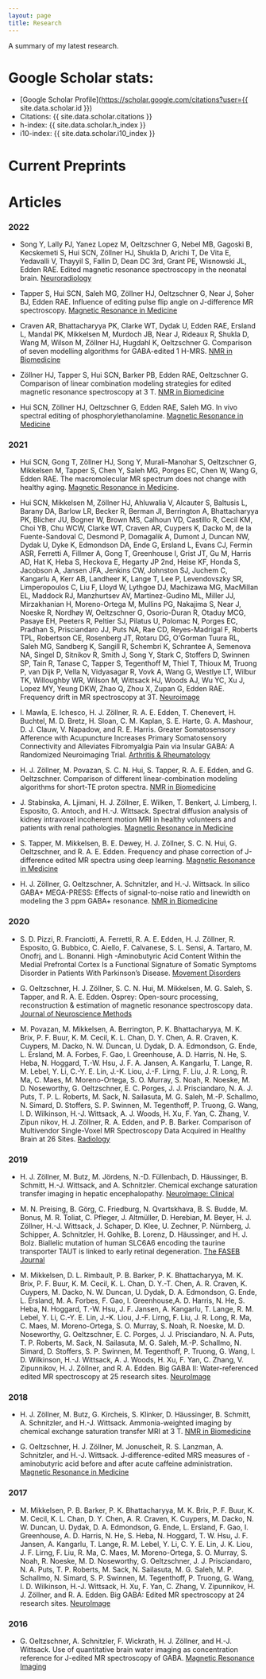 ```yaml
---
layout: page
title: Research
---
```

A summary of my latest research.
# Google Scholar stats:
- [Google Scholar Profile](https://scholar.google.com/citations?user={{ site.data.scholar.id }})
- Citations: {{ site.data.scholar.citations }}
- h-index: {{ site.data.scholar.h_index }}
- i10-index: {{ site.data.scholar.i10_index }}

# Current Preprints

# Articles
### 2022
- Song Y, Lally PJ, Yanez Lopez M, Oeltzschner G, Nebel MB, Gagoski B, Kecskemeti S, Hui SCN, Zöllner HJ, Shukla D, Arichi T, De Vita E, Yedavalli V, Thayyil S, Fallin D, Dean DC 3rd, Grant PE, Wisnowski JL, Edden RAE. Edited magnetic resonance spectroscopy in the neonatal brain. [Neuroradiology](https://doi.org/10.1007/s00234-021-02821-9)

- Tapper S, Hui SCN, Saleh MG, Zöllner HJ, Oeltzschner G, Near J, Soher BJ, Edden RAE. Influence of editing pulse flip angle on J-difference MR spectroscopy. [Magnetic Resonance in Medicine](https://doi.org/10.1002/mrm.29008)

- Craven AR, Bhattacharyya PK, Clarke WT, Dydak U, Edden RAE, Ersland L, Mandal PK, Mikkelsen M, Murdoch JB, Near J, Rideaux R, Shukla D, Wang M, Wilson M, Zöllner HJ, Hugdahl K, Oeltzschner G. Comparison of seven modelling algorithms for GABA-edited 1 H-MRS. [NMR in Biomedicine](https://doi.org/10.1002/nbm.4702)

- Zöllner HJ, Tapper S, Hui SCN, Barker PB, Edden RAE, Oeltzschner G. Comparison of linear combination modeling strategies for edited magnetic resonance spectroscopy at 3 T. [NMR in Biomedicine](https://doi.org/10.1002/nbm.4618)

- Hui SCN, Zöllner HJ, Oeltzschner G, Edden RAE, Saleh MG. In vivo spectral editing of phosphorylethanolamine. [Magnetic Resonance in Medicine](https://doi.org/10.1002/mrm.28976)

### 2021
- Hui SCN, Gong T, Zöllner HJ, Song Y, Murali-Manohar S, Oeltzschner G, Mikkelsen M, Tapper S, Chen Y, Saleh MG, Porges EC, Chen W, Wang G, Edden RAE. The macromolecular MR spectrum does not change with healthy aging. [Magnetic Resonance in Medicine](https://doi.org/10.1002/mrm.29093).

- Hui SCN, Mikkelsen M, Zöllner HJ, Ahluwalia V, Alcauter S, Baltusis L, Barany DA, Barlow LR, Becker R, Berman JI, Berrington A, Bhattacharyya PK, Blicher JU, Bogner W, Brown MS, Calhoun VD, Castillo R, Cecil KM, Choi YB, Chu WCW, Clarke WT, Craven AR, Cuypers K, Dacko M, de la Fuente-Sandoval C, Desmond P, Domagalik A, Dumont J, Duncan NW, Dydak U, Dyke K, Edmondson DA, Ende G, Ersland L, Evans CJ, Fermin ASR, Ferretti A, Fillmer A, Gong T, Greenhouse I, Grist JT, Gu M, Harris AD, Hat K, Heba S, Heckova E, Hegarty JP 2nd, Heise KF, Honda S, Jacobson A, Jansen JFA, Jenkins CW, Johnston SJ, Juchem C, Kangarlu A, Kerr AB, Landheer K, Lange T, Lee P, Levendovszky SR, Limperopoulos C, Liu F, Lloyd W, Lythgoe DJ, Machizawa MG, MacMillan EL, Maddock RJ, Manzhurtsev AV, Martinez-Gudino ML, Miller JJ, Mirzakhanian H, Moreno-Ortega M, Mullins PG, Nakajima S, Near J, Noeske R, Nordhøy W, Oeltzschner G, Osorio-Duran R, Otaduy MCG, Pasaye EH, Peeters R, Peltier SJ, Pilatus U, Polomac N, Porges EC, Pradhan S, Prisciandaro JJ, Puts NA, Rae CD, Reyes-Madrigal F, Roberts TPL, Robertson CE, Rosenberg JT, Rotaru DG, O'Gorman Tuura RL, Saleh MG, Sandberg K, Sangill R, Schembri K, Schrantee A, Semenova NA, Singel D, Sitnikov R, Smith J, Song Y, Stark C, Stoffers D, Swinnen SP, Tain R, Tanase C, Tapper S, Tegenthoff M, Thiel T, Thioux M, Truong P, van Dijk P, Vella N, Vidyasagar R, Vovk A, Wang G, Westlye LT, Wilbur TK, Willoughby WR, Wilson M, Wittsack HJ, Woods AJ, Wu YC, Xu J, Lopez MY, Yeung DKW, Zhao Q, Zhou X, Zupan G, Edden RAE. Frequency drift in MR spectroscopy at 3T. [Neuroimage](https://doi.org/10.1016/j.neuroimage.2021.118430)

- I. Mawla, E. Ichesco, H. J. Zöllner, R. A. E. Edden, T. Chenevert, H. Buchtel, M. D. Bretz, H. Sloan, C. M. Kaplan, S. E. Harte, G. A. Mashour, D. J. Clauw, V. Napadow, and R. E. Harris. Greater Somatosensory Afference with Acupuncture Increases Primary Somatosensory Connectivity and Alleviates Fibromyalgia Pain via Insular GABA: A Randomized Neuroimaging Trial. [Arthritis & Rheumatology](https://onlinelibrary.wiley.com/doi/pdf/10.1002/art.41620)

- H. J. Zöllner, M. Povazan, S. C. N. Hui, S. Tapper, R. A. E. Edden, and G. Oeltzschner. Comparison of different linear-combination modeling algorithms for short-TE proton spectra. [NMR in Biomedicine](https://onlinelibrary.wiley.com/doi/pdf/10.1002/nbm.4482)

- J. Stabinska, A. Ljimani, H. J. Zöllner, E. Wilken, T. Benkert, J. Limberg, I. Esposito, G. Antoch, and H.-J. Wittsack. Spectral diffusion analysis of kidney intravoxel incoherent motion MRI in healthy volunteers and patients with renal pathologies. [Magnetic Resonance in Medicine](https://onlinelibrary.wiley.com/doi/pdf/10.1002/mrm.28631)

- S. Tapper, M. Mikkelsen, B. E. Dewey, H. J. Zöllner, S. C. N. Hui, G. Oeltzschner, and R. A. E. Edden. Frequency and phase correction of J-difference edited MR spectra using deep learning. [Magnetic Resonance in Medicine](https://onlinelibrary.wiley.com/doi/pdf/10.1002/mrm.28525)

- H. J. Zöllner, G. Oeltzschner, A. Schnitzler, and H.-J. Wittsack. In silico GABA+ MEGA-PRESS: Effects of signal-to-noise ratio and linewidth on modeling the 3 ppm GABA+ resonance. [NMR in Biomedicine](https://onlinelibrary.wiley.com/doi/pdf/10.1002/nbm.4410)

### 2020

- S. D. Pizzi, R. Franciotti, A. Ferretti, R. A. E. Edden, H. J. Zöllner, R. Esposito, G. Bubbico, C. Aiello, F. Calvanese, S. L. Sensi, A. Tartaro, M. Onofrj, and L. Bonanni. High -Aminobutyric Acid Content Within the Medial Prefrontal Cortex Is a Functional Signature of Somatic Symptoms Disorder in Patients With Parkinson’s Disease. [Movement Disorders](https://onlinelibrary.wiley.com/doi/pdf/10.1002/mds.28221)

- G. Oeltzschner, H. J. Zöllner, S. C. N. Hui, M. Mikkelsen, M. G. Saleh, S. Tapper, and R. A. E. Edden. Osprey: Open-sourc processing, reconstruction & estimation of magnetic resonance spectroscopy data. [Journal of Neuroscience Methods](https://doi.org/10.1016/j.jneumeth.2020.108827)

- M. Povazan, M. Mikkelsen, A. Berrington, P. K. Bhattacharyya, M. K. Brix, P. F. Buur, K. M. Cecil, K. L. Chan, D. Y. Chen, A. R. Craven, K. Cuypers, M. Dacko, N. W. Duncan, U. Dydak, D. A. Edmondson, G. Ende, L. Ersland, M. A. Forbes, F. Gao, I. Greenhouse, A. D. Harris, N. He, S. Heba, N. Hoggard, T.-W. Hsu, J. F. A. Jansen, A. Kangarlu, T. Lange, R. M. Lebel, Y. Li, C.-Y. E. Lin, J.-K. Liou, J.-F. Lirng, F. Liu, J. R. Long, R. Ma, C. Maes, M. Moreno-Ortega, S. O. Murray, S. Noah, R. Noeske, M. D. Noseworthy, G. Oeltzschner, E. C. Porges, J. J. Prisciandaro, N. A. J. Puts, T. P. L. Roberts, M. Sack, N. Sailasuta, M. G. Saleh, M.-P. Schallmo, N. Simard, D. Stoffers, S. P. Swinnen, M. Tegenthoff, P. Truong, G. Wang, I. D. Wilkinson, H.-J. Wittsack, A. J. Woods, H. Xu, F. Yan, C. Zhang, V. Zipun nikov, H. J. Zöllner, R. A. Edden, and P. B. Barker. Comparison of Multivendor Single-Voxel MR Spectroscopy Data Acquired in Healthy Brain at 26 Sites. [Radiology](https://doi.org/10.1148/radiol.2020191037)

### 2019

- H. J. Zöllner, M. Butz, M. Jördens, N.-D. Füllenbach, D. Häussinger, B. Schmitt, H.-J. Wittsack, and A. Schnitzler. Chemical exchange saturation transfer imaging in hepatic encephalopathy. [NeuroImage: Clinical](https://doi.org/10.1016/j.nicl.2019.101743)

- M. N. Preising, B. Görg, C. Friedburg, N. Qvartskhava, B. S. Budde, M. Bonus, M. R. Toliat, C. Pfleger, J. Altmüller, D. Herebian, M. Beyer, H. J. Zöllner, H.-J. Wittsack, J. Schaper, D. Klee, U. Zechner, P. Nürnberg, J. Schipper, A. Schnitzler, H. Gohlke, B. Lorenz, D. Häussinger, and H. J. Bolz. Biallelic mutation of human SLC6A6 encoding the taurine transporter TAUT is linked to early retinal degeneration. [The FASEB Journal](https://doi.org/10.1096/fj.201900914RR)

- M. Mikkelsen, D. L. Rimbault, P. B. Barker, P. K. Bhattacharyya, M. K. Brix, P. F. Buur,
K. M. Cecil, K. L. Chan, D. Y.-T. Chen, A. R. Craven, K. Cuypers, M. Dacko, N. W. Duncan, U. Dydak, D. A. Edmondson, G. Ende, L. Ersland, M. A. Forbes, F. Gao, I. Greenhouse,A. D. Harris, N. He, S. Heba, N. Hoggard, T.-W. Hsu, J. F. Jansen, A. Kangarlu, T. Lange, R. M. Lebel, Y. Li, C.-Y. E. Lin, J.-K. Liou, J.-F. Lirng, F. Liu, J. R. Long, R. Ma, C. Maes, M. Moreno-Ortega, S. O. Murray, S. Noah, R. Noeske, M. D. Noseworthy, G. Oeltzschner, E. C. Porges, J. J. Prisciandaro, N. A. Puts, T. P. Roberts, M. Sack, N. Sailasuta, M. G. Saleh, M.-P. Schallmo, N. Simard, D. Stoffers, S. P. Swinnen, M. Tegenthoff, P. Truong, G. Wang, I. D. Wilkinson, H.-J. Wittsack, A. J. Woods, H. Xu, F. Yan, C. Zhang, V. Zipunnikov, H. J. Zöllner, and R. A. Edden. Big GABA II: Water-referenced edited MR spectroscopy at 25 research sites. [NeuroImage](https://doi.org/10.1016/J.NEUROIMAGE.2019.02.059)

### 2018

- H. J. Zöllner, M. Butz, G. Kircheis, S. Klinker, D. Häussinger, B. Schmitt, A. Schnitzler, and H.-J. Wittsack. Ammonia-weighted imaging by chemical exchange saturation transfer MRI at 3 T. [NMR in Biomedicine](https://doi.org/10.1002/nbm.3947)

- G. Oeltzschner, H. J. Zöllner, M. Jonuscheit, R. S. Lanzman, A. Schnitzler, and H.-J. Wittsack. J-difference-edited MRS measures of -aminobutyric acid before and after acute caffeine administration. [Magnetic Resonance in Medicine](https://doi.org/10.1002/mrm.27233)

### 2017
- M. Mikkelsen, P. B. Barker, P. K. Bhattacharyya, M. K. Brix, P. F. Buur, K. M. Cecil, K. L. Chan, D. Y. Chen, A. R. Craven, K. Cuypers, M. Dacko, N. W. Duncan, U. Dydak, D. A. Edmondson, G. Ende, L. Ersland, F. Gao, I. Greenhouse, A. D. Harris, N. He, S. Heba, N. Hoggard, T. W. Hsu, J. F. Jansen, A. Kangarlu, T. Lange, R. M. Lebel, Y. Li, C. Y. E. Lin, J. K. Liou, J. F. Lirng, F. Liu, R. Ma, C. Maes, M. Moreno-Ortega, S. O. Murray, S. Noah, R. Noeske, M. D. Noseworthy, G. Oeltzschner, J. J. Prisciandaro, N. A. Puts, T. P. Roberts, M. Sack, N. Sailasuta, M. G. Saleh, M. P. Schallmo, N. Simard, S. P. Swinnen, M. Tegenthoff, P. Truong, G. Wang, I. D. Wilkinson, H.-J. Wittsack, H. Xu, F. Yan, C. Zhang, V. Zipunnikov, H. J. Zöllner, and R. A. Edden. Big GABA: Edited MR spectroscopy at 24 research sites. [NeuroImage](https://doi.org/10.1016/j.neuroimage.2017.07.021)

### 2016

- G. Oeltzschner, A. Schnitzler, F. Wickrath, H. J. Zöllner, and H.-J. Wittsack. Use of quantitative brain water imaging as concentration reference for J-edited MR spectroscopy of GABA. [Magnetic Resonance Imaging](https://doi.org/10.1016/j.mri.2016.04.013)
